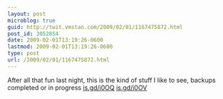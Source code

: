 ```yaml
---
layout: post
microblog: true
guid: http://twit.vmstan.com/2009/02/01/1167475872.html
post_id: 3052854
date: 2009-02-01T13:19:26-0600
lastmod: 2009-02-01T13:19:26-0600
type: post
url: /2009/02/01/1167475872.html
---
```

After all that fun last night, this is the kind of stuff I like to see, backups completed or in progress [is.gd/i0OQ](http://is.gd/i0OQ) [is.gd/i0OV](http://is.gd/i0OV)
